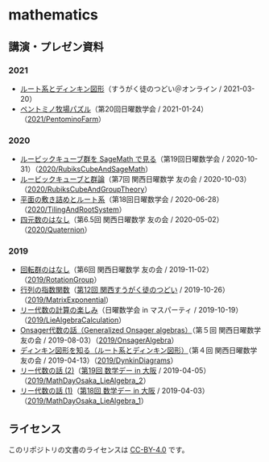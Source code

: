 # mathematics

## 講演・プレゼン資料

### 2021

- [ルート系とディンキン図形](https://speakerdeck.com/usamik26/root-system-and-dynkin-diagram)（すうがく徒のつどい＠オンライン / 2021-03-20）
- [ペントミノ牧場パズル](https://speakerdeck.com/usamik26/pentomino-farm)（第20回日曜数学会 / 2021-01-24）（[2021/PentominoFarm](2021/PentominoFarm)）

### 2020

- [ルービックキューブ群を SageMath で見る](https://speakerdeck.com/usamik26/rubiks-cube-and-sagemath)（第19回日曜数学会 / 2020-10-31）（[2020/RubiksCubeAndSageMath](2020/RubiksCubeAndSageMath)）
- [ルービックキューブと群論](https://speakerdeck.com/usamik26/rubik-cube-and-group-theory)（第7回 関西日曜数学 友の会 / 2020-10-03）（[2020/RubiksCubeAndGroupTheory](2020/RubiksCubeAndGroupTheory)）
- [平面の敷き詰めとルート系](https://speakerdeck.com/usamik26/tiling-and-root-system)（第18回日曜数学会 / 2020-06-28）（[2020/TilingAndRootSystem](2020/TilingAndRootSystem)）
- [四元数のはなし](https://speakerdeck.com/usamik26/quaternion)（第6.5回 関西日曜数学 友の会 / 2020-05-02）（[2020/Quaternion](2020/Quaternion)）

### 2019

- [回転群のはなし](https://speakerdeck.com/usamik26/rotation-group)（第6回 関西日曜数学 友の会 / 2019-11-02）（[2019/RotationGroup](2019/RotationGroup)）
- [行列の指数関数](MatrixExponential/MatrixExponential.pdf)（[第12回 関西すうがく徒のつどい](https://kansaimath.tenasaku.com/?page_id=1595) / 2019-10-26）（[2019/MatrixExponential](2019/MatrixExponential)）
- [リー代数の計算の楽しみ](https://speakerdeck.com/usamik26/lie-algebra-calculation)（日曜数学会 in マスパーティ / 2019-10-19）（[2019/LieAlgebraCalculation](2019/LieAlgebraCalculation)）
- [Onsager代数の話（Generalized Onsager algebras）](https://speakerdeck.com/usamik26/generalized-onsager-algebras)（第５回 関西日曜数学 友の会 / 2019-08-03）（[2019/OnsagerAlgebra](2019/OnsagerAlgebra)）
- [ディンキン図形を知る（ルート系とディンキン図形）](https://speakerdeck.com/usamik26/dynkin-diagrams)（第４回 関西日曜数学 友の会 / 2019-04-13）（[2019/DynkinDiagrams](2019/DynkinDiagrams)）
- [リー代数の話 (2)](2019/MathDayOsaka_LieAlgebra_2/MathDayOsaka_LieAlgebra_2.pdf)（[第19回 数学デー in 大阪](https://osaka-dtc.connpass.com/event/126201/) / 2019-04-05）（[2019/MathDayOsaka_LieAlgebra_2](2019/MathDayOsaka_LieAlgebra_2)）
- [リー代数の話 (1)](2019/MathDayOsaka_LieAlgebra_1/MathDayOsaka_LieAlgebra_1.pdf)（[第18回 数学デー in 大阪](https://osaka-dtc.connpass.com/event/126200/) / 2019-04-03）（[2019/MathDayOsaka_LieAlgebra_1](2019/MathDayOsaka_LieAlgebra_1)）

## ライセンス

このリポジトリの文書のライセンスは [CC-BY-4.0](https://creativecommons.org/licenses/by/4.0/deed.ja) です。

